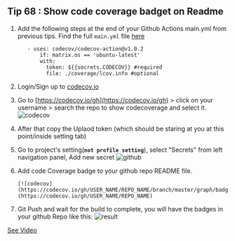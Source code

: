 ## Tip 68 : Show code coverage badget on Readme

1.  Add the following steps at the end of your Github Actions main.yml from previous tips.
    Find the full `main.yml` file [here](https://github.com/erluxman/productive/blob/master/.github/workflows/main.yml)

           - uses: codecov/codecov-action@v1.0.2
               if: matrix.os == 'ubuntu-latest'
               with:
                 token: ${{secrets.CODECOV}} #required
                 file: ./coverage/lcov.info #optional

2.  Login/Sign up to [codecov.io](https://codecov.io/)
3.  Go to [https://codecov.io/gh](https://codecov.io/gh) > click on your username > search the repo to show codecoverage and select it.
    ![codecov](https://raw.githubusercontent.com/erluxman/awesomefluttertips/master/assets/68codecov.gif)

4.  After that copy the Uplaod token (which should be staring at you at this point/inside setting tab)
5.  Go to project's setting(**`not profile setting`**), select "Secrets" from left navigation panel, Add new secret
    ![github](https://raw.githubusercontent.com/erluxman/awesomefluttertips/master/assets/68gh.gif)

6.  Add code Coverage badge to your github repo README file.

        [![codecov](https://codecov.io/gh/USER_NAME/REPO_NAME/branch/master/graph/badge.svg)](https://codecov.io/gh/USER_NAME/REPO_NAME)

7.  Git Push and wait for the build to complete, you will have the badges in your github Repo like this:
    ![result](https://raw.githubusercontent.com/erluxman/awesomefluttertips/master/assets/68result.png)

[See Video](https://www.youtube.com/watch?v=r4NQNSRWgY8)
